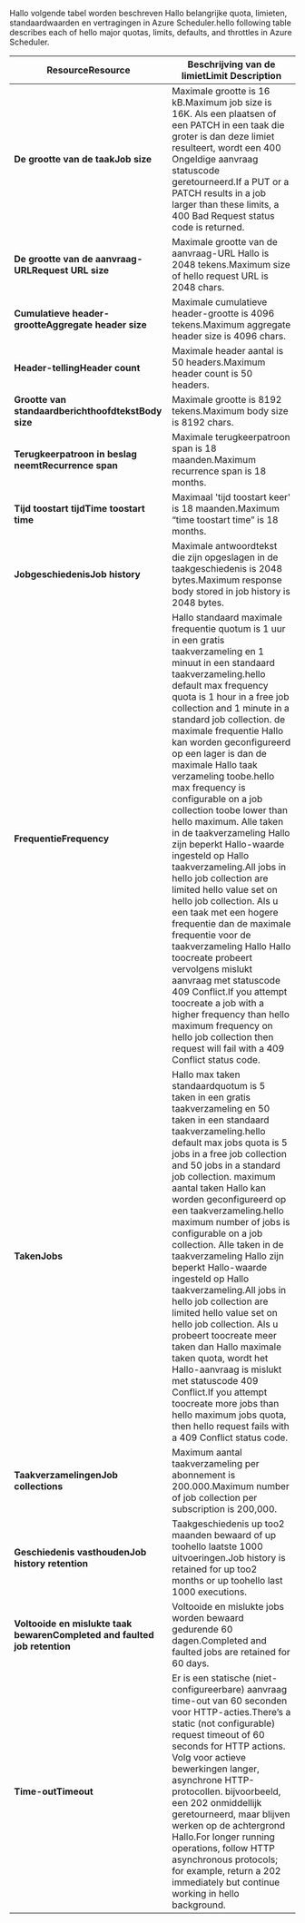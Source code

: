 <span data-ttu-id="f7d11-101">Hallo volgende tabel worden beschreven Hallo belangrijke quota, limieten, standaardwaarden en vertragingen in Azure Scheduler.</span><span class="sxs-lookup"><span data-stu-id="f7d11-101">hello following table describes each of hello major quotas, limits, defaults, and throttles in Azure Scheduler.</span></span>

| <span data-ttu-id="f7d11-102">Resource</span><span class="sxs-lookup"><span data-stu-id="f7d11-102">Resource</span></span> | <span data-ttu-id="f7d11-103">Beschrijving van de limiet</span><span class="sxs-lookup"><span data-stu-id="f7d11-103">Limit Description</span></span> |
| --- | --- |
| <span data-ttu-id="f7d11-104">**De grootte van de taak**</span><span class="sxs-lookup"><span data-stu-id="f7d11-104">**Job size**</span></span> |<span data-ttu-id="f7d11-105">Maximale grootte is 16 kB.</span><span class="sxs-lookup"><span data-stu-id="f7d11-105">Maximum job size is 16K.</span></span> <span data-ttu-id="f7d11-106">Als een plaatsen of een PATCH in een taak die groter is dan deze limiet resulteert, wordt een 400 Ongeldige aanvraag statuscode geretourneerd.</span><span class="sxs-lookup"><span data-stu-id="f7d11-106">If a PUT or a PATCH results in a job larger than these limits, a 400 Bad Request status code is returned.</span></span> |
| <span data-ttu-id="f7d11-107">**De grootte van de aanvraag-URL**</span><span class="sxs-lookup"><span data-stu-id="f7d11-107">**Request URL size**</span></span> |<span data-ttu-id="f7d11-108">Maximale grootte van de aanvraag-URL Hallo is 2048 tekens.</span><span class="sxs-lookup"><span data-stu-id="f7d11-108">Maximum size of hello request URL is 2048 chars.</span></span> |
| <span data-ttu-id="f7d11-109">**Cumulatieve header-grootte**</span><span class="sxs-lookup"><span data-stu-id="f7d11-109">**Aggregate header size**</span></span> |<span data-ttu-id="f7d11-110">Maximale cumulatieve header-grootte is 4096 tekens.</span><span class="sxs-lookup"><span data-stu-id="f7d11-110">Maximum aggregate header size is 4096 chars.</span></span> |
| <span data-ttu-id="f7d11-111">**Header-telling**</span><span class="sxs-lookup"><span data-stu-id="f7d11-111">**Header count**</span></span> |<span data-ttu-id="f7d11-112">Maximale header aantal is 50 headers.</span><span class="sxs-lookup"><span data-stu-id="f7d11-112">Maximum header count is 50 headers.</span></span> |
| <span data-ttu-id="f7d11-113">**Grootte van standaardberichthoofdtekst**</span><span class="sxs-lookup"><span data-stu-id="f7d11-113">**Body size**</span></span> |<span data-ttu-id="f7d11-114">Maximale grootte is 8192 tekens.</span><span class="sxs-lookup"><span data-stu-id="f7d11-114">Maximum body size is 8192 chars.</span></span> |
| <span data-ttu-id="f7d11-115">**Terugkeerpatroon in beslag neemt**</span><span class="sxs-lookup"><span data-stu-id="f7d11-115">**Recurrence span**</span></span> |<span data-ttu-id="f7d11-116">Maximale terugkeerpatroon span is 18 maanden.</span><span class="sxs-lookup"><span data-stu-id="f7d11-116">Maximum recurrence span is 18 months.</span></span> |
| <span data-ttu-id="f7d11-117">**Tijd toostart tijd**</span><span class="sxs-lookup"><span data-stu-id="f7d11-117">**Time toostart time**</span></span> |<span data-ttu-id="f7d11-118">Maximaal 'tijd toostart keer' is 18 maanden.</span><span class="sxs-lookup"><span data-stu-id="f7d11-118">Maximum “time toostart time” is 18 months.</span></span> |
| <span data-ttu-id="f7d11-119">**Jobgeschiedenis**</span><span class="sxs-lookup"><span data-stu-id="f7d11-119">**Job history**</span></span> |<span data-ttu-id="f7d11-120">Maximale antwoordtekst die zijn opgeslagen in de taakgeschiedenis is 2048 bytes.</span><span class="sxs-lookup"><span data-stu-id="f7d11-120">Maximum response body stored in job history is 2048 bytes.</span></span> |
| <span data-ttu-id="f7d11-121">**Frequentie**</span><span class="sxs-lookup"><span data-stu-id="f7d11-121">**Frequency**</span></span> |<span data-ttu-id="f7d11-122">Hallo standaard maximale frequentie quotum is 1 uur in een gratis taakverzameling en 1 minuut in een standaard taakverzameling.</span><span class="sxs-lookup"><span data-stu-id="f7d11-122">hello default max frequency quota is 1 hour in a free job collection and 1 minute in a standard job collection.</span></span> <span data-ttu-id="f7d11-123">de maximale frequentie Hallo kan worden geconfigureerd op een lager is dan de maximale Hallo taak verzameling toobe.</span><span class="sxs-lookup"><span data-stu-id="f7d11-123">hello max frequency is configurable on a job collection toobe lower than hello maximum.</span></span> <span data-ttu-id="f7d11-124">Alle taken in de taakverzameling Hallo zijn beperkt Hallo-waarde ingesteld op Hallo taakverzameling.</span><span class="sxs-lookup"><span data-stu-id="f7d11-124">All jobs in hello job collection are limited hello value set on hello job collection.</span></span> <span data-ttu-id="f7d11-125">Als u een taak met een hogere frequentie dan de maximale frequentie voor de taakverzameling Hallo Hallo toocreate probeert vervolgens mislukt aanvraag met statuscode 409 Conflict.</span><span class="sxs-lookup"><span data-stu-id="f7d11-125">If you attempt toocreate a job with a higher frequency than hello maximum frequency on hello job collection then request will fail with a 409 Conflict status code.</span></span> |
| <span data-ttu-id="f7d11-126">**Taken**</span><span class="sxs-lookup"><span data-stu-id="f7d11-126">**Jobs**</span></span> |<span data-ttu-id="f7d11-127">Hallo max taken standaardquotum is 5 taken in een gratis taakverzameling en 50 taken in een standaard taakverzameling.</span><span class="sxs-lookup"><span data-stu-id="f7d11-127">hello default max jobs quota is 5 jobs in a free job collection and 50 jobs in a standard job collection.</span></span> <span data-ttu-id="f7d11-128">maximum aantal taken Hallo kan worden geconfigureerd op een taakverzameling.</span><span class="sxs-lookup"><span data-stu-id="f7d11-128">hello maximum number of jobs is configurable on a job collection.</span></span> <span data-ttu-id="f7d11-129">Alle taken in de taakverzameling Hallo zijn beperkt Hallo-waarde ingesteld op Hallo taakverzameling.</span><span class="sxs-lookup"><span data-stu-id="f7d11-129">All jobs in hello job collection are limited hello value set on hello job collection.</span></span> <span data-ttu-id="f7d11-130">Als u probeert toocreate meer taken dan Hallo maximale taken quota, wordt het Hallo-aanvraag is mislukt met statuscode 409 Conflict.</span><span class="sxs-lookup"><span data-stu-id="f7d11-130">If you attempt toocreate more jobs than hello maximum jobs quota, then hello request fails with a 409 Conflict status code.</span></span> |
| <span data-ttu-id="f7d11-131">**Taakverzamelingen**</span><span class="sxs-lookup"><span data-stu-id="f7d11-131">**Job collections**</span></span> |<span data-ttu-id="f7d11-132">Maximum aantal taakverzameling per abonnement is 200.000.</span><span class="sxs-lookup"><span data-stu-id="f7d11-132">Maximum number of job collection per subscription is 200,000.</span></span> |
| <span data-ttu-id="f7d11-133">**Geschiedenis vasthouden**</span><span class="sxs-lookup"><span data-stu-id="f7d11-133">**Job history retention**</span></span> |<span data-ttu-id="f7d11-134">Taakgeschiedenis up too2 maanden bewaard of up toohello laatste 1000 uitvoeringen.</span><span class="sxs-lookup"><span data-stu-id="f7d11-134">Job history is retained for up too2 months or up toohello last 1000 executions.</span></span> |
| <span data-ttu-id="f7d11-135">**Voltooide en mislukte taak bewaren**</span><span class="sxs-lookup"><span data-stu-id="f7d11-135">**Completed and faulted job retention**</span></span> |<span data-ttu-id="f7d11-136">Voltooide en mislukte jobs worden bewaard gedurende 60 dagen.</span><span class="sxs-lookup"><span data-stu-id="f7d11-136">Completed and faulted jobs are retained for 60 days.</span></span> |
| <span data-ttu-id="f7d11-137">**Time-out**</span><span class="sxs-lookup"><span data-stu-id="f7d11-137">**Timeout**</span></span> |<span data-ttu-id="f7d11-138">Er is een statische (niet-configureerbare) aanvraag time-out van 60 seconden voor HTTP-acties.</span><span class="sxs-lookup"><span data-stu-id="f7d11-138">There’s a static (not configurable) request timeout of 60 seconds for HTTP actions.</span></span> <span data-ttu-id="f7d11-139">Volg voor actieve bewerkingen langer, asynchrone HTTP-protocollen. bijvoorbeeld, een 202 onmiddellijk geretourneerd, maar blijven werken op de achtergrond Hallo.</span><span class="sxs-lookup"><span data-stu-id="f7d11-139">For longer running operations, follow HTTP asynchronous protocols; for example, return a 202 immediately but continue working in hello background.</span></span> |

